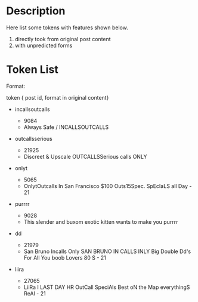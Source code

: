 
# Description

Here list some tokens with features shown below.

1. directly took from original post content
2. with unpredicted forms

# Token List

Format:

token { post id, format in original content}


- incallsoutcalls
    - 9084
    - Always Safe / INCALLSOUTCALLS<br>

- outcallsserious
    - 21925
    - Discreet & Upscale OUTCALLSSerious calls ONLY 

- onlyt
    - 5065
    - OnlytOutcalls In San Francisco $100 Outs15Spec. SpEcIaLS all Day - 21 

- purrrr
    - 9028
    - This slender and buxom exotic kitten wants to make you purrrr

- dd
    - 21979
    - San Bruno Incalls Only SAN BRUNO IN CALLS INLY Big Double Dd's For All You boob Lovers 80 S  - 21 

- liira
    - 27065
    - LiiRa I LAST DAY HR OutCall SpeciAls Best oN the Map everythingS ReAl - 21 








